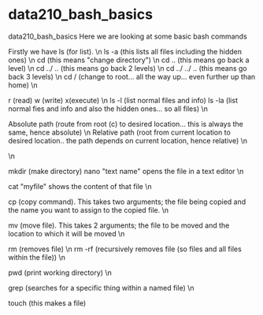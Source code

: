 # data210_bash_basics
data210_bash_basics
Here we are looking at some basic bash commands

Firstly we have ls (for list). \n
ls -a (this lists all files including the hidden ones) \n 
cd (this means "change directory") \n 
cd .. (this means go back a level) \n 
cd ../ .. (this means go back 2 levels) \n 
cd ../ ../ .. (this means go back 3 levels) \n 
cd / (change to root... all the way up... even further up than home) 
\n 

r (read)  w (write)  x(execute) \n 
ls -l (list normal files and info)
ls -la (list normal fies and info and also the hidden ones... so all 
files) \n 

Absolute path (route from root (c) to desired location... this is 
always the same, hence absolute) \n 
Relative path (root from current location to desired location.. the 
path depends on current location, hence relative) \n 

\n 

mkdir (make directory)
nano "text name" opens the file in a text editor \n 

cat "myfile" shows the content of that file \n 

cp (copy command). This takes two arguments; the file being copied 
and the name you want to assign to the copied file. \n 

mv (move file). This takes 2 arguments; the file to be moved and the 
location to which it will be moved \n 

rm (removes file) \n 
rm -rf (recursively removes file (so files and all files within the 
file)) \n 

pwd (print working directory) \n 

grep (searches for a specific thing within a named file) \n 

touch (this makes a file)
